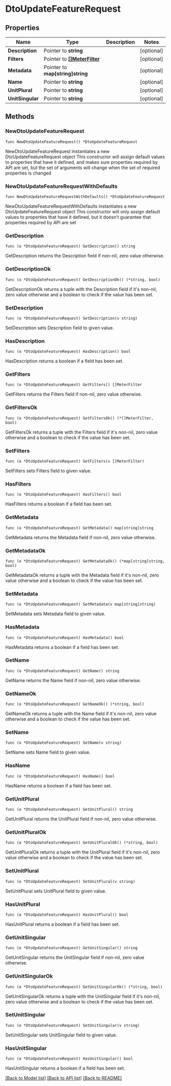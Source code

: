 # DtoUpdateFeatureRequest

## Properties

Name | Type | Description | Notes
------------ | ------------- | ------------- | -------------
**Description** | Pointer to **string** |  | [optional] 
**Filters** | Pointer to [**[]MeterFilter**](MeterFilter.md) |  | [optional] 
**Metadata** | Pointer to **map[string]string** |  | [optional] 
**Name** | Pointer to **string** |  | [optional] 
**UnitPlural** | Pointer to **string** |  | [optional] 
**UnitSingular** | Pointer to **string** |  | [optional] 

## Methods

### NewDtoUpdateFeatureRequest

`func NewDtoUpdateFeatureRequest() *DtoUpdateFeatureRequest`

NewDtoUpdateFeatureRequest instantiates a new DtoUpdateFeatureRequest object
This constructor will assign default values to properties that have it defined,
and makes sure properties required by API are set, but the set of arguments
will change when the set of required properties is changed

### NewDtoUpdateFeatureRequestWithDefaults

`func NewDtoUpdateFeatureRequestWithDefaults() *DtoUpdateFeatureRequest`

NewDtoUpdateFeatureRequestWithDefaults instantiates a new DtoUpdateFeatureRequest object
This constructor will only assign default values to properties that have it defined,
but it doesn't guarantee that properties required by API are set

### GetDescription

`func (o *DtoUpdateFeatureRequest) GetDescription() string`

GetDescription returns the Description field if non-nil, zero value otherwise.

### GetDescriptionOk

`func (o *DtoUpdateFeatureRequest) GetDescriptionOk() (*string, bool)`

GetDescriptionOk returns a tuple with the Description field if it's non-nil, zero value otherwise
and a boolean to check if the value has been set.

### SetDescription

`func (o *DtoUpdateFeatureRequest) SetDescription(v string)`

SetDescription sets Description field to given value.

### HasDescription

`func (o *DtoUpdateFeatureRequest) HasDescription() bool`

HasDescription returns a boolean if a field has been set.

### GetFilters

`func (o *DtoUpdateFeatureRequest) GetFilters() []MeterFilter`

GetFilters returns the Filters field if non-nil, zero value otherwise.

### GetFiltersOk

`func (o *DtoUpdateFeatureRequest) GetFiltersOk() (*[]MeterFilter, bool)`

GetFiltersOk returns a tuple with the Filters field if it's non-nil, zero value otherwise
and a boolean to check if the value has been set.

### SetFilters

`func (o *DtoUpdateFeatureRequest) SetFilters(v []MeterFilter)`

SetFilters sets Filters field to given value.

### HasFilters

`func (o *DtoUpdateFeatureRequest) HasFilters() bool`

HasFilters returns a boolean if a field has been set.

### GetMetadata

`func (o *DtoUpdateFeatureRequest) GetMetadata() map[string]string`

GetMetadata returns the Metadata field if non-nil, zero value otherwise.

### GetMetadataOk

`func (o *DtoUpdateFeatureRequest) GetMetadataOk() (*map[string]string, bool)`

GetMetadataOk returns a tuple with the Metadata field if it's non-nil, zero value otherwise
and a boolean to check if the value has been set.

### SetMetadata

`func (o *DtoUpdateFeatureRequest) SetMetadata(v map[string]string)`

SetMetadata sets Metadata field to given value.

### HasMetadata

`func (o *DtoUpdateFeatureRequest) HasMetadata() bool`

HasMetadata returns a boolean if a field has been set.

### GetName

`func (o *DtoUpdateFeatureRequest) GetName() string`

GetName returns the Name field if non-nil, zero value otherwise.

### GetNameOk

`func (o *DtoUpdateFeatureRequest) GetNameOk() (*string, bool)`

GetNameOk returns a tuple with the Name field if it's non-nil, zero value otherwise
and a boolean to check if the value has been set.

### SetName

`func (o *DtoUpdateFeatureRequest) SetName(v string)`

SetName sets Name field to given value.

### HasName

`func (o *DtoUpdateFeatureRequest) HasName() bool`

HasName returns a boolean if a field has been set.

### GetUnitPlural

`func (o *DtoUpdateFeatureRequest) GetUnitPlural() string`

GetUnitPlural returns the UnitPlural field if non-nil, zero value otherwise.

### GetUnitPluralOk

`func (o *DtoUpdateFeatureRequest) GetUnitPluralOk() (*string, bool)`

GetUnitPluralOk returns a tuple with the UnitPlural field if it's non-nil, zero value otherwise
and a boolean to check if the value has been set.

### SetUnitPlural

`func (o *DtoUpdateFeatureRequest) SetUnitPlural(v string)`

SetUnitPlural sets UnitPlural field to given value.

### HasUnitPlural

`func (o *DtoUpdateFeatureRequest) HasUnitPlural() bool`

HasUnitPlural returns a boolean if a field has been set.

### GetUnitSingular

`func (o *DtoUpdateFeatureRequest) GetUnitSingular() string`

GetUnitSingular returns the UnitSingular field if non-nil, zero value otherwise.

### GetUnitSingularOk

`func (o *DtoUpdateFeatureRequest) GetUnitSingularOk() (*string, bool)`

GetUnitSingularOk returns a tuple with the UnitSingular field if it's non-nil, zero value otherwise
and a boolean to check if the value has been set.

### SetUnitSingular

`func (o *DtoUpdateFeatureRequest) SetUnitSingular(v string)`

SetUnitSingular sets UnitSingular field to given value.

### HasUnitSingular

`func (o *DtoUpdateFeatureRequest) HasUnitSingular() bool`

HasUnitSingular returns a boolean if a field has been set.


[[Back to Model list]](../README.md#documentation-for-models) [[Back to API list]](../README.md#documentation-for-api-endpoints) [[Back to README]](../README.md)


